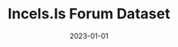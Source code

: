 ---
title: "Incels.Is Forum Dataset"
collection: publications
permalink: /publication/2023-01-01-IncelsIs-Forum-Dataset
date: 2023-01-01
venue: 'GESIS Data Archive'
citation: ' Lion Wedel, &quot;Incels.Is Forum Dataset.&quot; GESIS Data Archive, 1900.'
doi: '10.7802/2485'
---